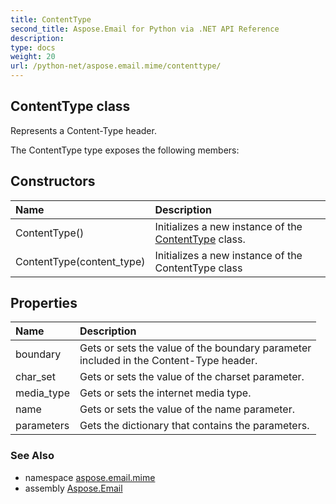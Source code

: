 ```yaml
---
title: ContentType
second_title: Aspose.Email for Python via .NET API Reference
description: 
type: docs
weight: 20
url: /python-net/aspose.email.mime/contenttype/
---
```


## ContentType class

Represents a Content-Type header.

The ContentType type exposes the following members:
## Constructors
| Name | Description |
| :- | :- |
|ContentType()|Initializes a new instance of the [ContentType](/python-net/aspose.email.mime/contenttype/) class.|
|ContentType(content_type)|Initializes a new instance of the ContentType class|
## Properties
| Name | Description |
| :- | :- |
|boundary|Gets or sets the value of the boundary parameter <br/>            included in the Content-Type header.|
|char_set|Gets or sets the value of the charset parameter.|
|media_type|Gets or sets the internet media type.|
|name|Gets or sets the value of the name parameter.|
|parameters|Gets the dictionary that contains the parameters.|

### See Also

* namespace [aspose.email.mime](/python-net/aspose.email.mime/)
* assembly [Aspose.Email](/python-net/)

